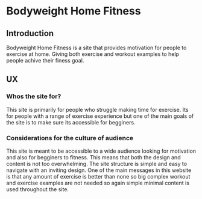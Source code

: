 # Bodyweight Home Fitness
## Introduction
Bodyweight Home Fitness is a site that provides motivation for people to exercise at home. Giving both exercise and workout examples to help people achive their finess goal.

## UX

### Whos the site for?
This site is primarily for people who struggle making time for exercise. Its for people with a range of exercise experience but one of the main goals of the site is to make sure its accessible for begginers.

### Considerations for the culture of audience
This site is meant to be accessible to a wide audience looking for motivation and also for begginers to fitness. This means that both the design and content is not too overwhelming. The site structure is simple and easy to navigate with an inviting design.
One of the main messages in this website is that any amount of exercise is better than none so big complex workout and exercise examples are not needed so again simple minimal content is used throughout the site. 